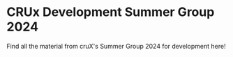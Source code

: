 # CRUx Development Summer Group 2024

Find all the material from cruX's Summer Group 2024 for development here!